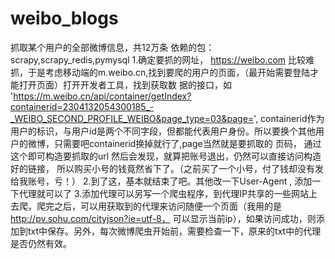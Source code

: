 # weibo_blogs
抓取某个用户的全部微博信息，共12万条
依赖的包：scrapy,scrapy_redis,pymysql
1.确定要抓的网址， https://weibo.com 比较难抓，于是考虑移动端的m.weibo.cn,找到要爬的用户的页面，（最开始需要登陆才能打开页面）打开开发者工具，找到获取数
  据的接口，如 'https://m.weibo.cn/api/container/getIndex?containerid=2304132054300185_-_WEIBO_SECOND_PROFILE_WEIBO&page_type=03&page=',
  containerid作为用户的标识，与用户id是两个不同字段，但都能代表用户身份。所以要换个其他用户的微博，只需要吧containerid换掉就行了,page当然就是要抓取的
  页码， 通过这个即可构造要抓取的url
  然后会发现，就算把账号退出，仍然可以直接访问构造好的链接， 所以购买小号的钱竟然省下了。（之前买了一个小号，付了钱却没有发给我账号，亏！）
2.到了这，基本就结束了吧。其他改一下User-Agent , 添加一下代理就可以了
3.添加代理可以另写一个爬虫程序，到代理IP共享的一些网站上去爬，爬完之后，可以用获取到的代理来访问随便一个页面（我用的是
  http://pv.sohu.com/cityjson?ie=utf-8， 可以显示当前ip），如果访问成功，则添加到txt中保存。另外，每次微博爬虫开始前，需要检查一下，原来的txt中的代理
  是否仍然有效。
 
  
